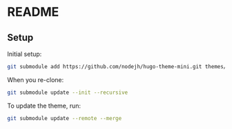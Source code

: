 # README

## Setup

Initial setup:

```sh
git submodule add https://github.com/nodejh/hugo-theme-mini.git themes/mini
```

When you re-clone:

```sh
git submodule update --init --recursive
```

To update the theme, run:

```sh
git submodule update --remote --merge
```

